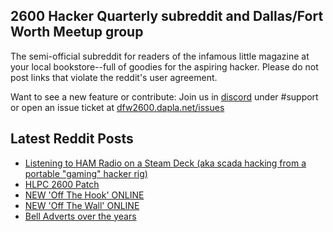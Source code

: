 ## 2600 Hacker Quarterly subreddit and Dallas/Fort Worth Meetup group
The semi-official subreddit for readers of the infamous little magazine at your local bookstore--full of goodies for the aspiring hacker. Please do not post links that violate the reddit's user agreement.

Want to see a new feature or contribute: 
Join us in [discord](https://dfw2600.dapla.net/chat) under #support or open an issue ticket at [dfw2600.dapla.net/issues](https://dfw2600.dapla.net/issues)

## Latest Reddit Posts
<!-- BLOG-POST-LIST:START -->
- [Listening to HAM Radio on a Steam Deck (aka scada hacking from a portable "gaming" hacker rig)](https://www.reddit.com/r/2600/comments/16rv2j5/listening_to_ham_radio_on_a_steam_deck_aka_scada/)
- [HLPC 2600 Patch](https://www.reddit.com/r/2600/comments/16out87/hlpc_2600_patch/)
- [NEW 'Off The Hook' ONLINE](https://2600.com/hook/20-09-2023)
- [NEW 'Off The Wall' ONLINE](https://2600.com/wall/19-09-2023)
- [Bell Adverts over the years](https://www.reddit.com/r/2600/comments/16kbbk2/bell_adverts_over_the_years/)
<!-- BLOG-POST-LIST:END -->
